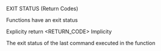 EXIT STATUS (Return Codes)

Functions have an exit status

Explicity
return <RETURN_CODE>
Implicity

The exit status of the last command executed in the function
